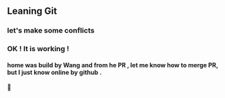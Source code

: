 ## Leaning Git

### let's make some conflicts

### OK ! It is working !

#### home was build by Wang and from he PR , let me know how to merge PR, but I just know online by github .
 
🤨